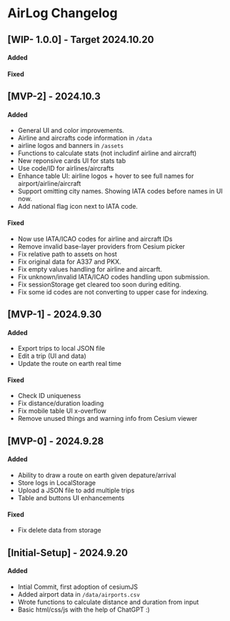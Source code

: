 # AirLog Changelog


## [WIP- 1.0.0] - Target 2024.10.20

#### Added

#### Fixed


## [MVP-2] - 2024.10.3

#### Added
- General UI and color improvements.
- Airline and aircrafts code information in `/data`
- airline logos and banners in `/assets`
- Functions to calculate stats (not includinf airline and aircraft)
- New reponsive cards UI for stats tab
- Use code/ID for airlines/aircrafts
- Enhance table UI: airline logos + hover to see full names for airport/airline/aircraft
- Support omitting city names. Showing IATA codes before names in UI now.
- Add national flag icon next to IATA code.

#### Fixed
- Now use IATA/ICAO codes for airline and aircraft IDs
- Remove invalid base-layer providers from Cesium picker
- Fix relative path to assets on host
- Fix original data for A337 and PKX.
- Fix empty values handling for airline and aircarft.
- Fix unknown/invalid IATA/ICAO codes handling upon submission.
- Fix sessionStorage get cleared too soon during editing.
- Fix some id codes are not converting to upper case for indexing.

## [MVP-1] - 2024.9.30

#### Added
- Export trips to local JSON file
- Edit a trip (UI and data)
- Update the route on earth real time

#### Fixed
- Check ID uniqueness
- Fix distance/duration loading
- Fix mobile table UI x-overflow
- Remove unused things and warning info from Cesium viewer

## [MVP-0] - 2024.9.28

#### Added 
- Ability to draw a route on earth given depature/arrival
- Store logs in LocalStorage
- Upload a JSON file to add multiple trips
- Table and buttons UI enhancements
  
#### Fixed
- Fix delete data from storage

## [Initial-Setup] - 2024.9.20

#### Added
- Intial Commit, first adoption of cesiumJS
- Added airport data in `/data/airports.csv`
- Wrote functions to calculate distance and duration from input
- Basic html/css/js with the help of ChatGPT :)
